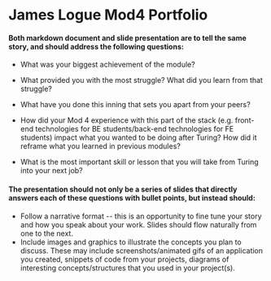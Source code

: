 # James Logue Mod4 Portfolio

#### Both markdown document and slide presentation are to tell the same story, and should address the following questions:

* What was your biggest achievement of the module?

* What provided you with the most struggle? What did you learn from that struggle?

* What have you done this inning that sets you apart from your peers?

* How did your Mod 4 experience with this part of the stack (e.g. front-end technologies for BE students/back-end technologies for FE students) impact what you wanted to be doing after Turing? How did it reframe what you learned in previous modules?

* What is the most important skill or lesson that you will take from Turing into your next job?

#### The presentation should not only be a series of slides that directly answers each of these questions with bullet points, but instead should:

* Follow a narrative format -- this is an opportunity to fine tune your story and how you speak about your work. Slides should flow naturally from one to the next.
* Include images and graphics to illustrate the concepts you plan to discuss. These may include screenshots/animated gifs of an application you created, snippets of code from your projects, diagrams of interesting concepts/structures that you used in your project(s).

